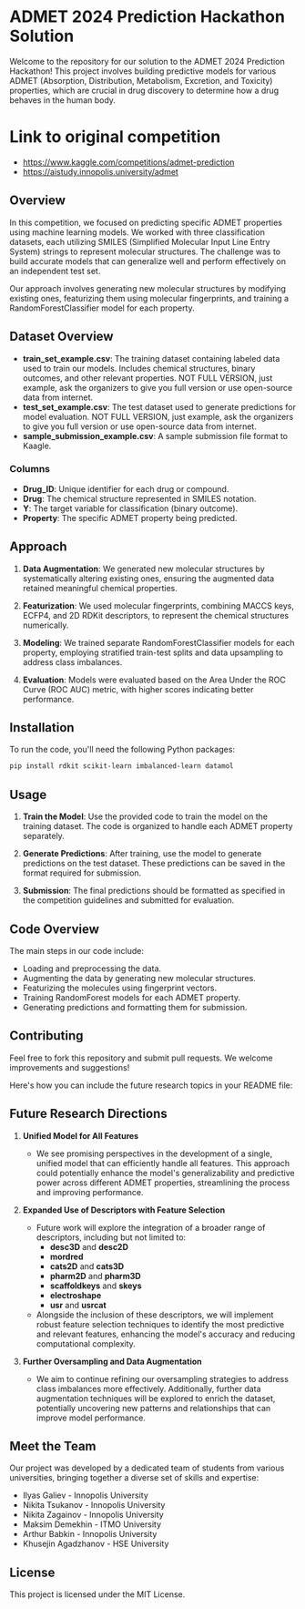 # ADMET 2024 Prediction Hackathon Solution

Welcome to the repository for our solution to the ADMET 2024 Prediction Hackathon! This project involves building predictive models for various ADMET (Absorption, Distribution, Metabolism, Excretion, and Toxicity) properties, which are crucial in drug discovery to determine how a drug behaves in the human body.

# Link to original competition
- https://www.kaggle.com/competitions/admet-prediction
- https://aistudy.innopolis.university/admet

## Overview

In this competition, we focused on predicting specific ADMET properties using machine learning models. We worked with three classification datasets, each utilizing SMILES (Simplified Molecular Input Line Entry System) strings to represent molecular structures. The challenge was to build accurate models that can generalize well and perform effectively on an independent test set.

Our approach involves generating new molecular structures by modifying existing ones, featurizing them using molecular fingerprints, and training a RandomForestClassifier model for each property.

## Dataset Overview

- **train_set_example.csv**: The training dataset containing labeled data used to train our models. Includes chemical structures, binary outcomes, and other relevant properties. NOT FULL VERSION, just example, ask the organizers to give you full version or use open-source data from internet.
- **test_set_example.csv**: The test dataset used to generate predictions for model evaluation. NOT FULL VERSION, just example, ask the organizers to give you full version or use open-source data from internet.
- **sample_submission_example.csv**: A sample submission file format to Kaagle.

### Columns

- **Drug_ID**: Unique identifier for each drug or compound.
- **Drug**: The chemical structure represented in SMILES notation.
- **Y**: The target variable for classification (binary outcome).
- **Property**: The specific ADMET property being predicted.

## Approach

1. **Data Augmentation**: We generated new molecular structures by systematically altering existing ones, ensuring the augmented data retained meaningful chemical properties.
   
2. **Featurization**: We used molecular fingerprints, combining MACCS keys, ECFP4, and 2D RDKit descriptors, to represent the chemical structures numerically.
   
3. **Modeling**: We trained separate RandomForestClassifier models for each property, employing stratified train-test splits and data upsampling to address class imbalances.

4. **Evaluation**: Models were evaluated based on the Area Under the ROC Curve (ROC AUC) metric, with higher scores indicating better performance.

## Installation

To run the code, you'll need the following Python packages:

```bash
pip install rdkit scikit-learn imbalanced-learn datamol
```

## Usage

1. **Train the Model**: Use the provided code to train the model on the training dataset. The code is organized to handle each ADMET property separately.

2. **Generate Predictions**: After training, use the model to generate predictions on the test dataset. These predictions can be saved in the format required for submission.

3. **Submission**: The final predictions should be formatted as specified in the competition guidelines and submitted for evaluation.

## Code Overview

The main steps in our code include:

- Loading and preprocessing the data.
- Augmenting the data by generating new molecular structures.
- Featurizing the molecules using fingerprint vectors.
- Training RandomForest models for each ADMET property.
- Generating predictions and formatting them for submission.

## Contributing

Feel free to fork this repository and submit pull requests. We welcome improvements and suggestions!

Here's how you can include the future research topics in your README file:

## Future Research Directions
1. **Unified Model for All Features**
   - We see promising perspectives in the development of a single, unified model that can efficiently handle all features. This approach could potentially enhance the model's generalizability and predictive power across different ADMET properties, streamlining the process and improving performance.

2. **Expanded Use of Descriptors with Feature Selection**
   - Future work will explore the integration of a broader range of descriptors, including but not limited to:
     - **desc3D** and **desc2D**
     - **mordred**
     - **cats2D** and **cats3D**
     - **pharm2D** and **pharm3D**
     - **scaffoldkeys** and **skeys**
     - **electroshape**
     - **usr** and **usrcat**
   - Alongside the inclusion of these descriptors, we will implement robust feature selection techniques to identify the most predictive and relevant features, enhancing the model's accuracy and reducing computational complexity.

3. **Further Oversampling and Data Augmentation**
   - We aim to continue refining our oversampling strategies to address class imbalances more effectively. Additionally, further data augmentation techniques will be explored to enrich the dataset, potentially uncovering new patterns and relationships that can improve model performance.

## Meet the Team
Our project was developed by a dedicated team of students from various universities, bringing together a diverse set of skills and expertise:

- Ilyas Galiev - Innopolis University
- Nikita Tsukanov - Innopolis University
- Nikita Zagainov - Innopolis University
- Maksim Demekhin - ITMO University
- Arthur Babkin - Innopolis University
- Khusejin Agadzhanov - HSE University

## License

This project is licensed under the MIT License.
